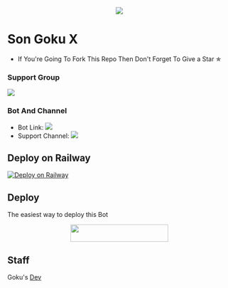 <p align="center">
  <img src="https://telegra.ph/file/2df8b79bfccc32518cdb6.jpg">
</p>

# Son Goku X
* If You're Going To Fork This Repo Then Don't Forget To Give a Star ✯


### Support Group
<p align="left">
<a href="https://t.me/XForceSupportChat" alt="Support!"> <img src="https://aleen42.github.io/badges/src/telegram.svg" /> </a>

### Bot And Channel 
* Bot Link:  <a href="http://t.me/GokuxRobot" alt=" Goku "> <img src="https://img.shields.io/badge/%F0%9F%A4%96%20-Goku-blue" /> </a>
* Support Channel: <a  href="https://t.me/XForceBots" alt="Help Centre Logs"> <img  src="https://img.shields.io/badge/%F0%9F%92%A1-XForce%20Update%20Channel-9cf" /> </a>
## Deploy on Railway
  [![Deploy on Railway](https://railway.app/button.svg)](https://railway.app/new/template?template=https%3A%2F%2Fgithub.com%2FREX-BOTZ%2FGokuXForceRobot&envs=AI_API_KEY%2CALLOW_EXCL%2CAPI_HASH%2CAPI_ID%2CBAN_STICKER%2CBL_CHATS%2CCASH_API_KEY%2CDEL_CMDS%2CDEMONS%2CDEV_USERS%2CDONATION_LINK%2CDRAGONS%2CENV%2CEVENT_LOGS%2CJOIN_LOGGER%2CNo_LOAD%2COWNER_ID%2COWNER_USERNAME%2CPORT%2CSQLALCHEMY_DATABASE_URI%2CSTRICT_GBAN%2CSUPPORT_CHAT%2Csw_api%2CTIGERS%2CTIME_API_KEY%2CTOKEN%2CURL%2CWALL_API%2CWEBHOOK%2CWOLVES&optionalEnvs=AI_API_KEY%2CBAN_STICKER%2CBL_CHATS%2CDEMONS%2CDEV_USERS%2CDONATION_LINK%2CDRAGONS%2CNo_LOAD%2CPORT%2CSQLALCHEMY_DATABASE_URI%2Csw_api%2CTIGERS%2CURL%2CWALL_API%2CWEBHOOK%2CWOLVES&AI_API_KEYDesc=Make+your+bot+talk+using+Intellivoid%27s+chatbot+API%2C+get+your+key+from+https%3A%2F%2Fcoffeehouse.intellivoid.net%2F&ALLOW_EXCLDesc=Set+this+to+True+if+you+want+%21+to+be+a+command+prefix+along+with+%2F.+Recommended+is+True&API_HASHDesc=Get+API_HASH+from+my.telegram.org%2C+used+for+telethon+based+modules.&TOKENDesc=%40BotFather&ALLOW_EXCLDefault=True&CASH_API_KEYDefault=-xyz&DEL_CMDSDefault=True&SQLALCHEMY_DATABASE_URIDefault=sqldbtype%3A%2F%2Fusername%3Apw%40hostname%3Aport%2Fdb_name&STRICT_GBANDefault=True&SUPPORT_CHATDefault=Rex_Bots_Support&TIME_API_KEYDefault=-xyz&referralCode=RexBotz)
## Deploy
The easiest way to deploy this Bot
<p align="center"><a href="https://heroku.com/deploy?template=https://github.com/REX-BOTZ/GokuXForceRobot"I> <img src="https://img.shields.io/badge/Deploy%20To%20Heroku-black?style=for-the-badge&logo=heroku" width="220" height="38.45"/></a></p>
 
## Staff
  Goku's [Dev](https://t.me/God_STB)

